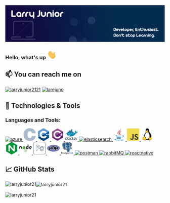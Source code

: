 <img src="https://github.com/LarryJunior21/larryjunior21/blob/2f3a3ea7c3c2697ce77907f8b4b08f00b1d58d74/header.png">

### Hello, what's up <img src="https://github.com/LarryJunior21/larryjunior21/blob/911881bbf0af88d8688a0d166b67adfa8ed8d366/wave.gif" width="30px">

## 📫 You can reach me on
<p align="left">
<a href="https://linkedin.com/in/larryjunior2121" target="blank"><img align="center" src="https://cdn.jsdelivr.net/npm/simple-icons@3.0.1/icons/linkedin.svg" alt="larryjunior2121" height="30" width="40" /></a>
<a href="https://instagram.com/larejuno" target="blank"><img align="center" src="https://cdn.jsdelivr.net/npm/simple-icons@3.0.1/icons/instagram.svg" alt="larejuno" height="30" width="40" /></a>
</p>

## 🔧 Technologies & Tools
<h3 align="left">Languages and Tools:</h3>
<p align="left"> <a href="https://azure.microsoft.com/en-in/" target="_blank"> <img src="https://www.vectorlogo.zone/logos/microsoft_azure/microsoft_azure-icon.svg" alt="azure" width="40" height="40"/> </a> <a href="https://www.cprogramming.com/" target="_blank"> <img src="https://raw.githubusercontent.com/devicons/devicon/master/icons/c/c-original.svg" alt="c" width="40" height="40"/> </a> <a href="https://www.w3schools.com/cpp/" target="_blank"> <img src="https://raw.githubusercontent.com/devicons/devicon/master/icons/cplusplus/cplusplus-original.svg" alt="cplusplus" width="40" height="40"/> </a> <a href="https://www.w3schools.com/cs/" target="_blank"> <img src="https://raw.githubusercontent.com/devicons/devicon/master/icons/csharp/csharp-original.svg" alt="csharp" width="40" height="40"/> </a> <a href="https://www.docker.com/" target="_blank"> <img src="https://raw.githubusercontent.com/devicons/devicon/master/icons/docker/docker-original-wordmark.svg" alt="docker" width="40" height="40"/> </a> <a href="https://www.elastic.co" target="_blank"> <img src="https://www.vectorlogo.zone/logos/elastic/elastic-icon.svg" alt="elasticsearch" width="40" height="40"/> </a> <a href="https://www.java.com" target="_blank"> <img src="https://raw.githubusercontent.com/devicons/devicon/master/icons/java/java-original.svg" alt="java" width="40" height="40"/> </a> <a href="https://developer.mozilla.org/en-US/docs/Web/JavaScript" target="_blank"> <img src="https://raw.githubusercontent.com/devicons/devicon/master/icons/javascript/javascript-original.svg" alt="javascript" width="40" height="40"/> </a> <a href="https://www.linux.org/" target="_blank"> <img src="https://raw.githubusercontent.com/devicons/devicon/master/icons/linux/linux-original.svg" alt="linux" width="40" height="40"/> </a> <a href="https://www.nginx.com" target="_blank"> <img src="https://raw.githubusercontent.com/devicons/devicon/master/icons/nginx/nginx-original.svg" alt="nginx" width="40" height="40"/> </a> <a href="https://nodejs.org" target="_blank"> <img src="https://raw.githubusercontent.com/devicons/devicon/master/icons/nodejs/nodejs-original-wordmark.svg" alt="nodejs" width="40" height="40"/> </a> <a href="https://www.photoshop.com/en" target="_blank"> <img src="https://raw.githubusercontent.com/devicons/devicon/master/icons/photoshop/photoshop-line.svg" alt="photoshop" width="40" height="40"/> </a> <a href="https://www.php.net" target="_blank"> <img src="https://raw.githubusercontent.com/devicons/devicon/master/icons/php/php-original.svg" alt="php" width="40" height="40"/> </a> <a href="https://www.postgresql.org" target="_blank"> <img src="https://raw.githubusercontent.com/devicons/devicon/master/icons/postgresql/postgresql-original-wordmark.svg" alt="postgresql" width="40" height="40"/> </a> <a href="https://postman.com" target="_blank"> <img src="https://www.vectorlogo.zone/logos/getpostman/getpostman-icon.svg" alt="postman" width="40" height="40"/> </a> <a href="https://www.rabbitmq.com" target="_blank"> <img src="https://www.vectorlogo.zone/logos/rabbitmq/rabbitmq-icon.svg" alt="rabbitMQ" width="40" height="40"/> </a> <a href="https://reactnative.dev/" target="_blank"> <img src="https://reactnative.dev/img/header_logo.svg" alt="reactnative" width="40" height="40"/> </a> </p>

## &#x1f4c8; GitHub Stats
<p><img align="left" src="https://github-readme-stats.vercel.app/api/top-langs?username=larryjunior21&show_icons=true&locale=en&layout=compact&theme=algolia" alt="larryjunior21" />

<img align="center" src="https://github-readme-stats.vercel.app/api?username=larryjunior21&show_icons=true&theme=algolia" alt="larryjunior21" />

<img align="center" src="https://github-readme-streak-stats.herokuapp.com/?user=larryjunior21&theme=algolia" alt="larryjunior21" /></p>

[1.1]: https://github.com/LarryJunior21/larryjunior21/blob/dfac4a39ee5524218ad88d24c8f59b1beeee45ae/linkedin.png
[1]: https://www.linkedin.com/in/larryjunior2121/
